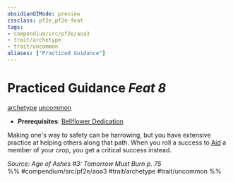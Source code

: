 ```yaml
---
obsidianUIMode: preview
cssclass: pf2e,pf2e-feat
tags:
- compendium/src/pf2e/aoa3
- trait/archetype
- trait/uncommon
aliases: ["Practiced Guidance"]
---
```

# Practiced Guidance  *Feat 8*  
[archetype](../../Rules/traits/archetype.md)  [uncommon](../../Rules/traits/uncommon.md)  

- **Prerequisites**: [Bellflower Dedication](bellflower-dedication-aoa3.md)

Making one's way to safety can be harrowing, but you have extensive practice at helping others along that path. When you roll a success to [Aid](../../Rules/actions/aid.md) a member of your crop, you get a critical success instead.

*Source: Age of Ashes #3: Tomorrow Must Burn p. 75*  
%% #compendium/src/pf2e/aoa3 #trait/archetype #trait/uncommon %%
